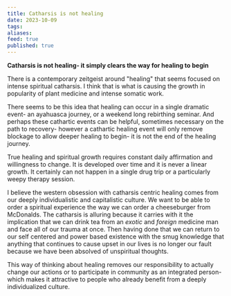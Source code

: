 ```yaml
---
title: Catharsis is not healing
date: 2023-10-09
tags: 
aliases: 
feed: true
published: true
---
```


__Catharsis is not healing- it simply clears the way for healing to begin__

There is a contemporary zeitgeist around "healing" that seems focused on intense spiritual catharsis. I think that is what is causing the growth in popularity of plant medicine and intense somatic work.

There seems to be this idea that healing can occur in a single dramatic event- an ayahuasca journey, or a weekend long rebirthing seminar. And perhaps these cathartic events can be helpful, sometimes necessary on the path to recovery- however a cathartic healing event will only remove blockage to allow deeper healing to begin- it is not the end of the healing journey.

True healing and spiritual growth requires constant daily affirmation and willingness to change. It is developed over time and it is never a linear growth. It certainly can not happen in a single drug trip or a particularly weepy therapy session. 

I believe the western obsession with catharsis centric healing comes from our deeply individualistic and capitalistic culture. We want to be able to order a spiritual experience the way we can order a cheeseburger from McDonalds. The catharsis is alluring because it carries with it the implication that we can drink tea from an _exotic_ and _foreign_ medicine man and face all of our trauma at once. Then having done that we can return to our self centered and power based existence with the smug knowledge that anything that continues to cause upset in our lives is no longer our fault because we have been absolved of unspiritual thoughts.

This way of thinking about healing removes our responsibility to actually change our actions or to participate in community as an integrated person- which makes it attractive to people who already benefit from a deeply individualized culture.